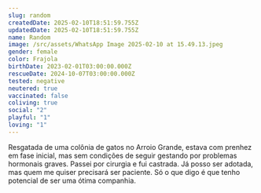 ```yaml
---
slug: random
createdDate: 2025-02-10T18:51:59.755Z
updatedDate: 2025-02-10T18:51:59.755Z
name: Random
image: /src/assets/WhatsApp Image 2025-02-10 at 15.49.13.jpeg
gender: female
color: Frajola
birthDate: 2023-02-01T03:00:00.000Z
rescueDate: 2024-10-07T03:00:00.000Z
tested: negative
neutered: true
vaccinated: false
coliving: true
social: "2"
playful: "1"
loving: "1"
---
```


Resgatada de uma colônia de gatos no Arroio Grande, estava com prenhez em fase inicial, mas sem condições de seguir gestando por problemas hormonais graves. Passei por cirurgia e fui castrada. Já posso ser adotada, mas quem me quiser precisará ser paciente. Só o que digo é que tenho potencial de ser uma ótima companhia.
